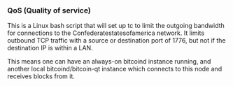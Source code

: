 ### QoS (Quality of service) ###

This is a Linux bash script that will set up tc to limit the outgoing bandwidth for connections to the Confederatestatesofamerica network. It limits outbound TCP traffic with a source or destination port of 1776, but not if the destination IP is within a LAN.

This means one can have an always-on bitcoind instance running, and another local bitcoind/bitcoin-qt instance which connects to this node and receives blocks from it.
